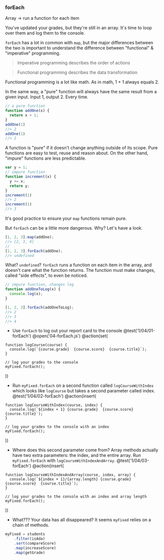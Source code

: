 ### forEach
Array -> run a function for each item

You've updated your grades, but they're still in an array. It's time to loop over them and log them to the console.

`forEach` has a lot in common with `map`, but the major differences between the two is important to understand the difference between "functional" & "imperative" programming.

> Imperative programming describes the order of actions

> Functional programming describes the data transformation

Functional programming is a lot like math. As in math, 1 + 1 always equals 2.

In the same way, a "pure" function will always have the same result from a given input. Input 1, output 2. Every time.

```js
// a pure function
function addOne(x) {
  return x + 1;
}
addOne(1)
//> 2
addOne(1)
//> 2
```

A function is "pure" if it doesn't change anything outside of its scope. Pure functions are easy to test, reuse and reason about. On the other hand, "impure" functions are less predictable.

```js
var y = 1;
// impure function
function increment(x) {
  y += x;
  return y;
}
increment(1)
//> 2
increment(1)
//> 3
```

It's good practice to ensure your `map` functions remain pure.

But `forEach` can be a little more dangerous. Why? Let's have a look.

```js
[1, 2, 3].map(addOne);
//> [2, 3, 4]
//
[1, 2, 3].forEach(addOne);
//> undefined
```

What? `undefined`? `forEach` runs a function on each item in the array, and doesn't care what the function returns. The function must make changes, called "side effects", to even be noticed.

```js
// impure function, changes log
function addOneToLog(x) {
  console.log(x);
}

[1, 2, 3].forEach(addOneToLog);
//> 2
//> 3
//> 4
```

+ Use `forEach` to log out your report card to the console
@test('1/04/01-forEach')
@open('04-forEach.js')
@action(set(
```
function logCourse(course) {
  console.log(`{course.grade}  {course.score}  {course.title}`);
}

// log your grades to the console
myFixed.forEach();
```
))

+ Run `myFixed.forEach` on a second function called `logCourseWithIndex` which looks like `logCourse` but takes a second parameter called index.
@test('1/04/02-forEach')
@action(insert(
```
function logCourseWithIndex(course, index) {
  console.log(`${index + 1} {course.grade}  {course.score}  {course.title}`);
}

// log your grades to the console with an index
myFixed.forEach();
```
))

+ Where does this second parameter come from? Array methods actually have two extra parameters: the index, and the entire array. Run `myFixed.forEach` with `logCourseWithIndexAndArray`.
@test('1/04/03-forEach')
@action(insert(
```
function logCourseWithIndexAndArray(course, index, array) {
  console.log(`${index + 1}/{array.length} {course.grade}  {course.score}  {course.title}`);
}

// log your grades to the console with an index and array length
myFixed.forEach();
```
))

+ What??? Your data has all disappeared? It seems `myFixed` relies on a chain of methods.
```js
myFixed = students
    .filter(isAda)
    .sort(compareScore)
    .map(increaseScore)
    .map(getGrade)

```
